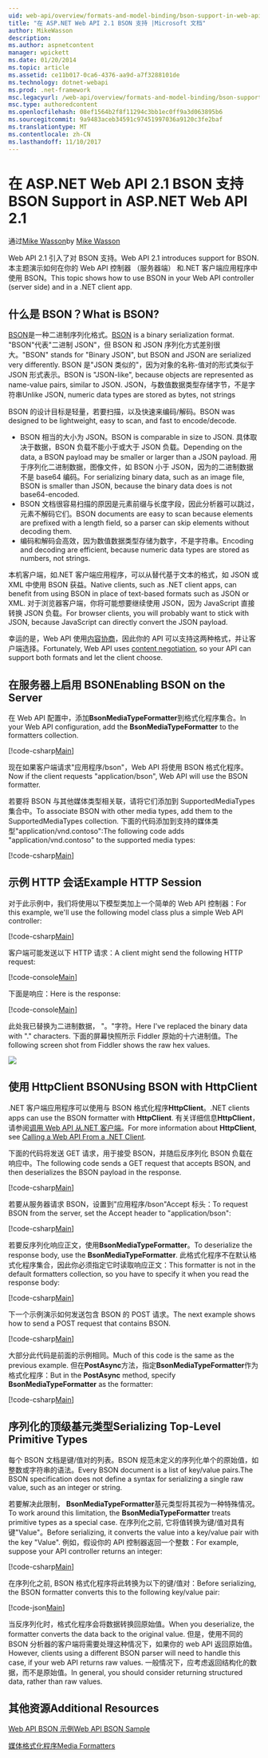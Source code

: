 ```yaml
---
uid: web-api/overview/formats-and-model-binding/bson-support-in-web-api-21
title: "在 ASP.NET Web API 2.1 BSON 支持 |Microsoft 文档"
author: MikeWasson
description: 
ms.author: aspnetcontent
manager: wpickett
ms.date: 01/20/2014
ms.topic: article
ms.assetid: ce11b017-0ca6-4376-aa9d-a7f3288101de
ms.technology: dotnet-webapi
ms.prod: .net-framework
msc.legacyurl: /web-api/overview/formats-and-model-binding/bson-support-in-web-api-21
msc.type: authoredcontent
ms.openlocfilehash: 08ef1564b2f8f11294c3bb1ec0ff9a3d063895b6
ms.sourcegitcommit: 9a9483aceb34591c97451997036a9120c3fe2baf
ms.translationtype: MT
ms.contentlocale: zh-CN
ms.lasthandoff: 11/10/2017
---
```

<a name="bson-support-in-aspnet-web-api-21"></a><span data-ttu-id="47be5-102">在 ASP.NET Web API 2.1 BSON 支持</span><span class="sxs-lookup"><span data-stu-id="47be5-102">BSON Support in ASP.NET Web API 2.1</span></span>
====================
<span data-ttu-id="47be5-103">通过[Mike Wasson](https://github.com/MikeWasson)</span><span class="sxs-lookup"><span data-stu-id="47be5-103">by [Mike Wasson](https://github.com/MikeWasson)</span></span>

<span data-ttu-id="47be5-104">Web API 2.1 引入了对 BSON 支持。</span><span class="sxs-lookup"><span data-stu-id="47be5-104">Web API 2.1 introduces support for BSON.</span></span> <span data-ttu-id="47be5-105">本主题演示如何在你的 Web API 控制器 （服务器端） 和.NET 客户端应用程序中使用 BSON。</span><span class="sxs-lookup"><span data-stu-id="47be5-105">This topic shows how to use BSON in your Web API controller (server side) and in a .NET client app.</span></span>

## <a name="what-is-bson"></a><span data-ttu-id="47be5-106">什么是 BSON？</span><span class="sxs-lookup"><span data-stu-id="47be5-106">What is BSON?</span></span>

<span data-ttu-id="47be5-107">[BSON](http://bsonspec.org/)是一种二进制序列化格式。</span><span class="sxs-lookup"><span data-stu-id="47be5-107">[BSON](http://bsonspec.org/) is a binary serialization format.</span></span> <span data-ttu-id="47be5-108">"BSON"代表"二进制 JSON"，但 BSON 和 JSON 序列化方式差别很大。</span><span class="sxs-lookup"><span data-stu-id="47be5-108">"BSON" stands for "Binary JSON", but BSON and JSON are serialized very differently.</span></span> <span data-ttu-id="47be5-109">BSON 是"JSON 类似的"，因为对象的名称-值对的形式类似于 JSON 形式表示。</span><span class="sxs-lookup"><span data-stu-id="47be5-109">BSON is "JSON-like", because objects are represented as name-value pairs, similar to JSON.</span></span> <span data-ttu-id="47be5-110">JSON，与数值数据类型存储字节，不是字符串</span><span class="sxs-lookup"><span data-stu-id="47be5-110">Unlike JSON, numeric data types are stored as bytes, not strings</span></span>

<span data-ttu-id="47be5-111">BSON 的设计目标是轻量，若要扫描，以及快速来编码/解码。</span><span class="sxs-lookup"><span data-stu-id="47be5-111">BSON was designed to be lightweight, easy to scan, and fast to encode/decode.</span></span>

- <span data-ttu-id="47be5-112">BSON 相当的大小为 JSON。</span><span class="sxs-lookup"><span data-stu-id="47be5-112">BSON is comparable in size to JSON.</span></span> <span data-ttu-id="47be5-113">具体取决于数据，BSON 负载不能小于或大于 JSON 负载。</span><span class="sxs-lookup"><span data-stu-id="47be5-113">Depending on the data, a BSON payload may be smaller or larger than a JSON payload.</span></span> <span data-ttu-id="47be5-114">用于序列化二进制数据，图像文件，如 BSON 小于 JSON，因为的二进制数据不是 base64 编码。</span><span class="sxs-lookup"><span data-stu-id="47be5-114">For serializing binary data, such as an image file, BSON is smaller than JSON, because the binary data does is not base64-encoded.</span></span>
- <span data-ttu-id="47be5-115">BSON 文档很容易扫描的原因是元素前缀与长度字段，因此分析器可以跳过，元素不解码它们。</span><span class="sxs-lookup"><span data-stu-id="47be5-115">BSON documents are easy to scan because elements are prefixed with a length field, so a parser can skip elements without decoding them.</span></span>
- <span data-ttu-id="47be5-116">编码和解码会高效，因为数值数据类型存储为数字，不是字符串。</span><span class="sxs-lookup"><span data-stu-id="47be5-116">Encoding and decoding are efficient, because numeric data types are stored as numbers, not strings.</span></span>

<span data-ttu-id="47be5-117">本机客户端，如.NET 客户端应用程序，可以从替代基于文本的格式，如 JSON 或 XML 中使用 BSON 获益。</span><span class="sxs-lookup"><span data-stu-id="47be5-117">Native clients, such as .NET client apps, can benefit from using BSON in place of text-based formats such as JSON or XML.</span></span> <span data-ttu-id="47be5-118">对于浏览器客户端，你将可能想要继续使用 JSON，因为 JavaScript 直接转换 JSON 负载。</span><span class="sxs-lookup"><span data-stu-id="47be5-118">For browser clients, you will probably want to stick with JSON, because JavaScript can directly convert the JSON payload.</span></span>

<span data-ttu-id="47be5-119">幸运的是，Web API 使用[内容协商](content-negotiation.md)，因此你的 API 可以支持这两种格式，并让客户端选择。</span><span class="sxs-lookup"><span data-stu-id="47be5-119">Fortunately, Web API uses [content negotiation](content-negotiation.md), so your API can support both formats and let the client choose.</span></span>

## <a name="enabling-bson-on-the-server"></a><span data-ttu-id="47be5-120">在服务器上启用 BSON</span><span class="sxs-lookup"><span data-stu-id="47be5-120">Enabling BSON on the Server</span></span>

<span data-ttu-id="47be5-121">在 Web API 配置中，添加**BsonMediaTypeFormatter**到格式化程序集合。</span><span class="sxs-lookup"><span data-stu-id="47be5-121">In your Web API configuration, add the **BsonMediaTypeFormatter** to the formatters collection.</span></span>

[!code-csharp[Main](bson-support-in-web-api-21/samples/sample1.cs)]

<span data-ttu-id="47be5-122">现在如果客户端请求"应用程序/bson"，Web API 将使用 BSON 格式化程序。</span><span class="sxs-lookup"><span data-stu-id="47be5-122">Now if the client requests "application/bson", Web API will use the BSON formatter.</span></span>

<span data-ttu-id="47be5-123">若要将 BSON 与其他媒体类型相关联，请将它们添加到 SupportedMediaTypes 集合中。</span><span class="sxs-lookup"><span data-stu-id="47be5-123">To associate BSON with other media types, add them to the SupportedMediaTypes collection.</span></span> <span data-ttu-id="47be5-124">下面的代码添加到支持的媒体类型"application/vnd.contoso":</span><span class="sxs-lookup"><span data-stu-id="47be5-124">The following code adds "application/vnd.contoso" to the supported media types:</span></span>

[!code-csharp[Main](bson-support-in-web-api-21/samples/sample2.cs)]

## <a name="example-http-session"></a><span data-ttu-id="47be5-125">示例 HTTP 会话</span><span class="sxs-lookup"><span data-stu-id="47be5-125">Example HTTP Session</span></span>

<span data-ttu-id="47be5-126">对于此示例中，我们将使用以下模型类加上一个简单的 Web API 控制器：</span><span class="sxs-lookup"><span data-stu-id="47be5-126">For this example, we'll use the following model class plus a simple Web API controller:</span></span>

[!code-csharp[Main](bson-support-in-web-api-21/samples/sample3.cs)]

<span data-ttu-id="47be5-127">客户端可能发送以下 HTTP 请求：</span><span class="sxs-lookup"><span data-stu-id="47be5-127">A client might send the following HTTP request:</span></span>

[!code-console[Main](bson-support-in-web-api-21/samples/sample4.cmd)]

<span data-ttu-id="47be5-128">下面是响应：</span><span class="sxs-lookup"><span data-stu-id="47be5-128">Here is the response:</span></span>

[!code-console[Main](bson-support-in-web-api-21/samples/sample5.cmd)]

<span data-ttu-id="47be5-129">此处我已替换为二进制数据， &quot;。&quot;字符。</span><span class="sxs-lookup"><span data-stu-id="47be5-129">Here I've replaced the binary data with &quot;.&quot; characters.</span></span> <span data-ttu-id="47be5-130">下面的屏幕快照所示 Fiddler 原始的十六进制值。</span><span class="sxs-lookup"><span data-stu-id="47be5-130">The following screen shot from Fiddler shows the raw hex values.</span></span>

[![](bson-support-in-web-api-21/_static/image2.png)](bson-support-in-web-api-21/_static/image1.png)

## <a name="using-bson-with-httpclient"></a><span data-ttu-id="47be5-131">使用 HttpClient BSON</span><span class="sxs-lookup"><span data-stu-id="47be5-131">Using BSON with HttpClient</span></span>

<span data-ttu-id="47be5-132">.NET 客户端应用程序可以使用与 BSON 格式化程序**HttpClient**。</span><span class="sxs-lookup"><span data-stu-id="47be5-132">.NET clients apps can use the BSON formatter with **HttpClient**.</span></span> <span data-ttu-id="47be5-133">有关详细信息**HttpClient**，请参阅[调用 Web API 从.NET 客户端](../advanced/calling-a-web-api-from-a-net-client.md)。</span><span class="sxs-lookup"><span data-stu-id="47be5-133">For more information about **HttpClient**, see [Calling a Web API From a .NET Client](../advanced/calling-a-web-api-from-a-net-client.md).</span></span>

<span data-ttu-id="47be5-134">下面的代码将发送 GET 请求，用于接受 BSON，并随后反序列化 BSON 负载在响应中。</span><span class="sxs-lookup"><span data-stu-id="47be5-134">The following code sends a GET request that accepts BSON, and then deserializes the BSON payload in the response.</span></span>

[!code-csharp[Main](bson-support-in-web-api-21/samples/sample6.cs)]

<span data-ttu-id="47be5-135">若要从服务器请求 BSON，设置到"应用程序/bson"Accept 标头：</span><span class="sxs-lookup"><span data-stu-id="47be5-135">To request BSON from the server, set the Accept header to "application/bson":</span></span>

[!code-csharp[Main](bson-support-in-web-api-21/samples/sample7.cs)]

<span data-ttu-id="47be5-136">若要反序列化响应正文，使用**BsonMediaTypeFormatter**。</span><span class="sxs-lookup"><span data-stu-id="47be5-136">To deserialize the response body, use the **BsonMediaTypeFormatter**.</span></span> <span data-ttu-id="47be5-137">此格式化程序不在默认格式化程序集合，因此你必须指定它时读取响应正文：</span><span class="sxs-lookup"><span data-stu-id="47be5-137">This formatter is not in the default formatters collection, so you have to specify it when you read the response body:</span></span>

[!code-csharp[Main](bson-support-in-web-api-21/samples/sample8.cs)]

<span data-ttu-id="47be5-138">下一个示例演示如何发送包含 BSON 的 POST 请求。</span><span class="sxs-lookup"><span data-stu-id="47be5-138">The next example shows how to send a POST request that contains BSON.</span></span>

[!code-csharp[Main](bson-support-in-web-api-21/samples/sample9.cs)]

<span data-ttu-id="47be5-139">大部分此代码是前面的示例相同。</span><span class="sxs-lookup"><span data-stu-id="47be5-139">Much of this code is the same as the previous example.</span></span> <span data-ttu-id="47be5-140">但在**PostAsync**方法，指定**BsonMediaTypeFormatter**作为格式化程序：</span><span class="sxs-lookup"><span data-stu-id="47be5-140">But in the **PostAsync** method, specify **BsonMediaTypeFormatter** as the formatter:</span></span>

[!code-csharp[Main](bson-support-in-web-api-21/samples/sample10.cs)]

## <a name="serializing-top-level-primitive-types"></a><span data-ttu-id="47be5-141">序列化的顶级基元类型</span><span class="sxs-lookup"><span data-stu-id="47be5-141">Serializing Top-Level Primitive Types</span></span>

<span data-ttu-id="47be5-142">每个 BSON 文档是键/值对的列表。BSON 规范未定义的序列化单个的原始值，如整数或字符串的语法。</span><span class="sxs-lookup"><span data-stu-id="47be5-142">Every BSON document is a list of key/value pairs.The BSON specification does not define a syntax for serializing a single raw value, such as an integer or string.</span></span>

<span data-ttu-id="47be5-143">若要解决此限制， **BsonMediaTypeFormatter**基元类型将其视为一种特殊情况。</span><span class="sxs-lookup"><span data-stu-id="47be5-143">To work around this limitation, the **BsonMediaTypeFormatter** treats primitive types as a special case.</span></span> <span data-ttu-id="47be5-144">在序列化之前, 它将值转换为键/值对具有键"Value"。</span><span class="sxs-lookup"><span data-stu-id="47be5-144">Before serializing, it converts the value into a key/value pair with the key "Value".</span></span> <span data-ttu-id="47be5-145">例如，假设你的 API 控制器返回一个整数：</span><span class="sxs-lookup"><span data-stu-id="47be5-145">For example, suppose your API controller returns an integer:</span></span>

[!code-csharp[Main](bson-support-in-web-api-21/samples/sample11.cs)]

<span data-ttu-id="47be5-146">在序列化之前, BSON 格式化程序将此转换为以下的键/值对：</span><span class="sxs-lookup"><span data-stu-id="47be5-146">Before serializing, the BSON formatter converts this to the following key/value pair:</span></span>

[!code-json[Main](bson-support-in-web-api-21/samples/sample12.json)]

<span data-ttu-id="47be5-147">当反序列化时，格式化程序会将数据转换回原始值。</span><span class="sxs-lookup"><span data-stu-id="47be5-147">When you deserialize, the formatter converts the data back to the original value.</span></span> <span data-ttu-id="47be5-148">但是，使用不同的 BSON 分析器的客户端将需要处理这种情况下，如果你的 web API 返回原始值。</span><span class="sxs-lookup"><span data-stu-id="47be5-148">However, clients using a different BSON parser will need to handle this case, if your web API returns raw values.</span></span> <span data-ttu-id="47be5-149">一般情况下，应考虑返回结构化的数据，而不是原始值。</span><span class="sxs-lookup"><span data-stu-id="47be5-149">In general, you should consider returning structured data, rather than raw values.</span></span>

## <a name="additional-resources"></a><span data-ttu-id="47be5-150">其他资源</span><span class="sxs-lookup"><span data-stu-id="47be5-150">Additional Resources</span></span>

[<span data-ttu-id="47be5-151">Web API BSON 示例</span><span class="sxs-lookup"><span data-stu-id="47be5-151">Web API BSON Sample</span></span>](https://aspnet.codeplex.com/SourceControl/latest#Samples/WebApi/BSONSample/)

[<span data-ttu-id="47be5-152">媒体格式化程序</span><span class="sxs-lookup"><span data-stu-id="47be5-152">Media Formatters</span></span>](media-formatters.md)
